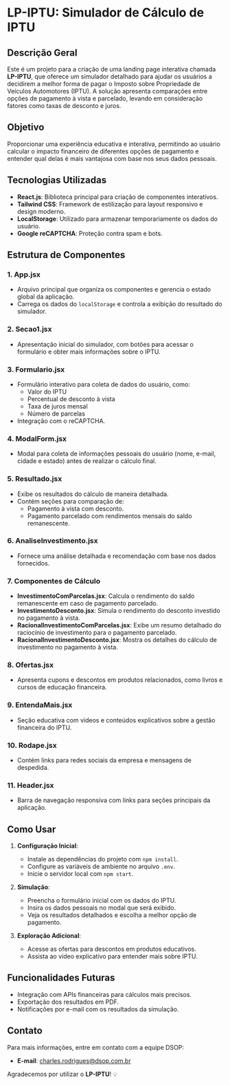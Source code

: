 # LP-IPTU: Simulador de Cálculo de IPTU

## Descrição Geral
Este é um projeto para a criação de uma landing page interativa chamada **LP-IPTU**, que oferece um simulador detalhado para ajudar os usuários a decidirem a melhor forma de pagar o Imposto sobre Propriedade de Veículos Automotores (IPTU). A solução apresenta comparações entre opções de pagamento à vista e parcelado, levando em consideração fatores como taxas de desconto e juros.

## Objetivo
Proporcionar uma experiência educativa e interativa, permitindo ao usuário calcular o impacto financeiro de diferentes opções de pagamento e entender qual delas é mais vantajosa com base nos seus dados pessoais.

## Tecnologias Utilizadas
- **React.js**: Biblioteca principal para criação de componentes interativos.
- **Tailwind CSS**: Framework de estilização para layout responsivo e design moderno.
- **LocalStorage**: Utilizado para armazenar temporariamente os dados do usuário.
- **Google reCAPTCHA**: Proteção contra spam e bots.

## Estrutura de Componentes

### 1. **App.jsx**
- Arquivo principal que organiza os componentes e gerencia o estado global da aplicação.
- Carrega os dados do `localStorage` e controla a exibição do resultado do simulador.

### 2. **Secao1.jsx**
- Apresentação inicial do simulador, com botões para acessar o formulário e obter mais informações sobre o IPTU.

### 3. **Formulario.jsx**
- Formulário interativo para coleta de dados do usuário, como:
  - Valor do IPTU
  - Percentual de desconto à vista
  - Taxa de juros mensal
  - Número de parcelas
- Integração com o reCAPTCHA.

### 4. **ModalForm.jsx**
- Modal para coleta de informações pessoais do usuário (nome, e-mail, cidade e estado) antes de realizar o cálculo final.

### 5. **Resultado.jsx**
- Exibe os resultados do cálculo de maneira detalhada.
- Contém seções para comparação de:
  - Pagamento à vista com desconto.
  - Pagamento parcelado com rendimentos mensais do saldo remanescente.

### 6. **AnaliseInvestimento.jsx**
- Fornece uma análise detalhada e recomendação com base nos dados fornecidos.

### 7. **Componentes de Cálculo**
- **InvestimentoComParcelas.jsx**: Calcula o rendimento do saldo remanescente em caso de pagamento parcelado.
- **InvestimentoDesconto.jsx**: Simula o rendimento do desconto investido no pagamento à vista.
- **RacionalInvestimentoComParcelas.jsx**: Exibe um resumo detalhado do raciocínio de investimento para o pagamento parcelado.
- **RacionalInvestimentoDesconto.jsx**: Mostra os detalhes do cálculo de investimento no pagamento à vista.

### 8. **Ofertas.jsx**
- Apresenta cupons e descontos em produtos relacionados, como livros e cursos de educação financeira.

### 9. **EntendaMais.jsx**
- Seção educativa com vídeos e conteúdos explicativos sobre a gestão financeira do IPTU.

### 10. **Rodape.jsx**
- Contém links para redes sociais da empresa e mensagens de despedida.

### 11. **Header.jsx**
- Barra de navegação responsiva com links para seções principais da aplicação.

## Como Usar
1. **Configuração Inicial**:
   - Instale as dependências do projeto com `npm install`.
   - Configure as variáveis de ambiente no arquivo `.env`.
   - Inicie o servidor local com `npm start`.

2. **Simulação**:
   - Preencha o formulário inicial com os dados do IPTU.
   - Insira os dados pessoais no modal que será exibido.
   - Veja os resultados detalhados e escolha a melhor opção de pagamento.

3. **Exploração Adicional**:
   - Acesse as ofertas para descontos em produtos educativos.
   - Assista ao vídeo explicativo para entender mais sobre IPTU.

## Funcionalidades Futuras
- Integração com APIs financeiras para cálculos mais precisos.
- Exportação dos resultados em PDF.
- Notificações por e-mail com os resultados da simulação.

## Contato
Para mais informações, entre em contato com a equipe DSOP:
- **E-mail**: charles.rodrigues@dsop.com.br


Agradecemos por utilizar o **LP-IPTU**! 💡


